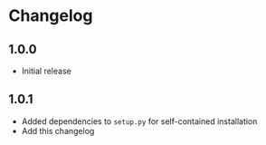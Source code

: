 # Changelog


## 1.0.0

- Initial release


## 1.0.1

- Added dependencies to `setup.py` for self-contained installation
- Add this changelog
